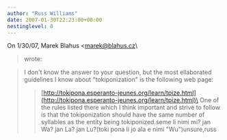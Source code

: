 ```yaml
---
author: "Russ Williams"
date: 2007-01-30T22:23:00+00:00
nestinglevel: 0
---
```

On 1/30/07, Marek Blahus <[marek@blahus.cz](mailto://marek@blahus.cz)\
> wrote:

> I don't know the answer to your question, but the most ellaborated
> guidelines I know about "tokiponization" is the following web page:
>> [http://tokipona.esperanto-jeunes.org/learn/tpize.html](http://tokipona.esperanto-jeunes.org/learn/tpize.html)\
>> One of the rules listed there which I think important and strive to
> follow is that the tokiponization should have the same number of
> syllables as the entity being tokiponized.seme li nimi mi? jan Wa? jan La? jan Lu?(toki pona li jo ala e nimi "Wu")unsure,russ